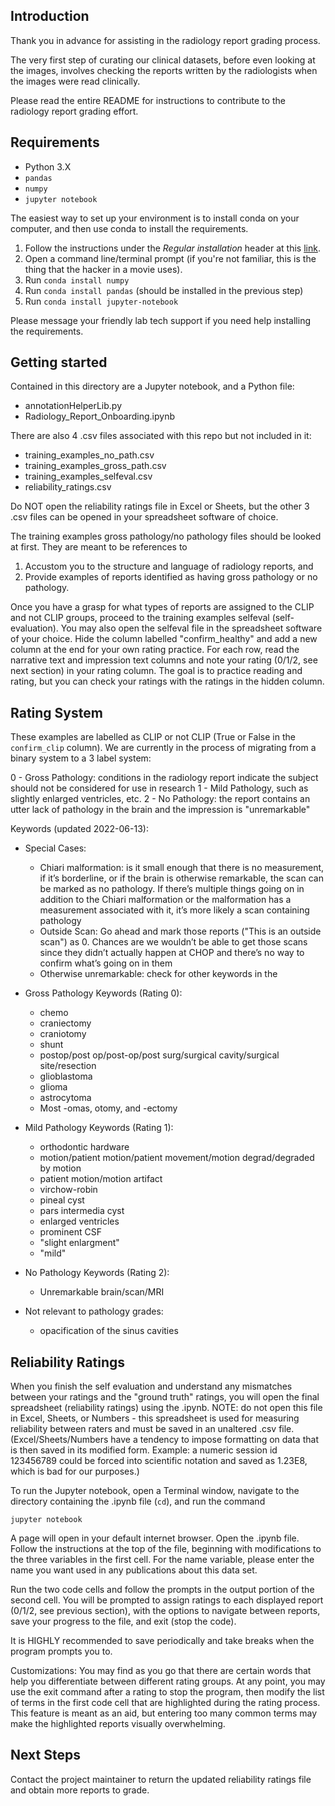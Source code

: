 ## Introduction

Thank you in advance for assisting in the radiology report grading process.

The very first step of curating our clinical datasets, before even looking at the images, involves checking the reports written by the radiologists when the images were read clinically.

Please read the entire README for instructions to contribute to the radiology report grading effort.

## Requirements

- Python 3.X
- `pandas`
- `numpy`
- `jupyter notebook`

The easiest way to set up your environment is to install conda on your computer, and then use conda to install the requirements. 

1. Follow the instructions under the *Regular installation* header at this [link](https://docs.conda.io/projects/conda/en/latest/user-guide/install/index.html).
2. Open a command line/terminal prompt (if you're not familiar, this is the thing that the hacker in a movie uses).
3. Run `conda install numpy`
4. Run `conda install pandas` (should be installed in the previous step)
5. Run `conda install jupyter-notebook`

Please message your friendly lab tech support if you need help installing the requirements.

## Getting started

Contained in this directory are a Jupyter notebook, and a Python file:

- annotationHelperLib.py
- Radiology\_Report\_Onboarding.ipynb

There are also 4 .csv files associated with this repo but not included in it:

- training\_examples\_no\_path.csv
- training\_examples\_gross\_path.csv
- training\_examples\_selfeval.csv
- reliability\_ratings.csv


Do NOT open the reliability ratings file in Excel or Sheets, but the other 3 .csv files can be opened in your spreadsheet software of choice. 

The training examples gross pathology/no pathology files should be looked at first. They are meant to be references to 
1. Accustom you to the structure and language of radiology reports, and
2. Provide examples of reports identified as having gross pathology or no pathology.

Once you have a grasp for what types of reports are assigned to the CLIP and not CLIP groups, proceed to the training examples selfeval (self-evaluation). You may also open the selfeval file in the spreadsheet software of your choice. Hide the column labelled "confirm\_healthy" and add a new column at the end for your own rating practice. For each row, read the narrative text and impression text columns and note your rating (0/1/2, see next section) in your rating column. The goal is to practice reading and rating, but you can check your ratings with the ratings in the hidden column.

## Rating System

These examples are labelled as CLIP or not CLIP (True or False in the `confirm_clip` column). We are currently in the process of migrating from a binary system to a 3 label system:

0 - Gross Pathology: conditions in the radiology report indicate the subject should not be considered for use in research
1 - Mild Pathology, such as slightly enlarged ventricles, etc.
2 - No Pathology: the report contains an utter lack of pathology in the brain and the impression is "unremarkable"


Keywords (updated 2022-06-13):
- Special Cases:
  - Chiari malformation: is it small enough that there is no measurement, if it’s borderline, or if the brain is otherwise remarkable, the scan can be marked as no pathology. If there’s multiple things going on in addition to the Chiari malformation or the malformation has a measurement associated with it, it’s more likely a scan containing pathology
  - Outside Scan: Go ahead and mark those reports ("This is an outside scan") as 0. Chances are we wouldn’t be able to get those scans since they didn’t actually happen at CHOP and there’s no way to confirm what’s going on in them
  - Otherwise unremarkable: check for other keywords in the

- Gross Pathology Keywords (Rating 0):
  - chemo
  - craniectomy
  - craniotomy
  - shunt
  - postop/post op/post-op/post surg/surgical cavity/surgical site/resection
  - glioblastoma
  - glioma
  - astrocytoma
  - Most -omas, otomy, and -ectomy
  
- Mild Pathology Keywords (Rating 1):
  - orthodontic hardware
  - motion/patient motion/patient movement/motion degrad/degraded by motion
  - patient motion/motion artifact
  - virchow-robin
  - pineal cyst
  - pars intermedia cyst
  - enlarged ventricles
  - prominent CSF
  - "slight enlargment"
  - "mild"
  
- No Pathology Keywords (Rating 2):
  - Unremarkable brain/scan/MRI
  
- Not relevant to pathology grades:
  - opacification of the sinus cavities


## Reliability Ratings

When you finish the self evaluation and understand any mismatches between your ratings and the "ground truth" ratings, you will open the final spreadsheet (reliability ratings) using the .ipynb. NOTE: do not open this file in Excel, Sheets, or Numbers - this spreadsheet is used for measuring reliability between raters and must be saved in an unaltered .csv file. (Excel/Sheets/Numbers have a tendency to impose formatting on data that is then saved in its modified form. Example: a numeric session id 123456789 could be forced into scientific notation and saved as 1.23E8, which is bad for our purposes.)

To run the Jupyter notebook, open a Terminal window, navigate to the directory containing the .ipynb file (`cd`), and run the command

`jupyter notebook`

A page will open in your default internet browser. Open the .ipynb file. Follow the instructions at the top of the file, beginning with modifications to the three variables in the first cell. For the name variable, please enter the name you want used in any publications about this data set.

Run the two code cells and follow the prompts in the output portion of the second cell. You will be prompted to assign ratings to each displayed report (0/1/2, see previous section), with the options to navigate between reports, save your progress to the file, and exit (stop the code). 

It is HIGHLY recommended to save periodically and take breaks when the program prompts you to.

Customizations: You may find as you go that there are certain words that help you differentiate between different rating groups. At any point, you may use the exit command after a rating to stop the program, then modify the list of terms in the first code cell that are highlighted during the rating process. This feature is meant as an aid, but entering too many common terms may make the highlighted reports visually overwhelming.  

## Next Steps

Contact the project maintainer to return the updated reliability ratings file and obtain more reports to grade.
